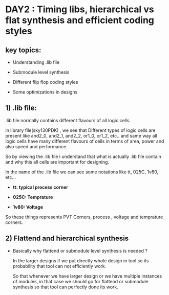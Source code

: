 # DAY2 : Timing libs, hierarchical vs flat synthesis and efficient coding styles 

## key topics:

 * Understanding .lib file               
  
  * Submodule level synthesis

  * Different flip flop coding styles

  * Some optimizations in designs 


 ## 1) .lib file:

 .lib file normally contains different flavours of all logic cells.


 in library file(sky130PDK) , we see that Different types of logic cells are present like and2_0, and2_1, and2_2, or1_0, or1_2, etc.. 
 and same way all logic cells have many different flavours of cells in terms of area, power and also speed and performance. 


So by viewing the .lib file i understand that what is actually .lib file contain and why this all cells are important for designing.


In the name of the .lib file we can see some notations like tt, 025C, 1v80, etc...

   * __tt: typical process corner__

   * __025C: Temprature__

   * __1v80: Voltage__

   So these things represents PVT Corners, process , voltage and temprature corners.




## 2) Flattend and hierarchical synthesis

* Basically why flattend or submodule level synthesis is needed ?

  In the larger designs if we put directly whole design in tool so its probability that tool can not efficiently work.

  So that whenever we have larger design or we have multiple instances of modules, in that case we should go for flattend or submodule synthesis so that tool can perfectly done its work.

  



